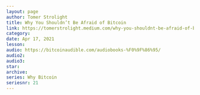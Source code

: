 ```yaml
---
layout: page
author: Tomer Strolight
title: Why You Shouldn’t Be Afraid of Bitcoin
link: https://tomerstrolight.medium.com/why-you-shouldnt-be-afraid-of-bitcoin-59e99ce02f08
category: 
date: Apr 17, 2021
lesson: 
audio: https://bitcoinaudible.com/audiobooks-%F0%9F%86%95/
audio2: 
audio3: 
star: 
archive: 
series: Why Bitcoin
seriesnr: 21
---
```

